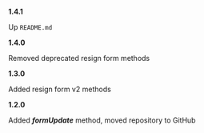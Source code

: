**1.4.1**

Up `README.md`

**1.4.0**

Removed deprecated resign form methods

**1.3.0**

Added resign form v2 methods

**1.2.0**

Added ***formUpdate*** method, moved repository to GitHub

